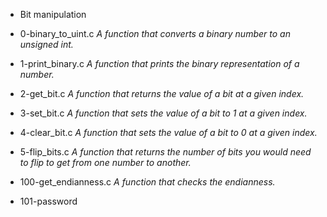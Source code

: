  - Bit manipulation

- 0-binary_to_uint.c *A function that converts a binary number to an unsigned int.*

- 1-print_binary.c *A function that prints the binary representation of a number.*

- 2-get_bit.c *A function that returns the value of a bit at a given index.*

- 3-set_bit.c *A function that sets the value of a bit to 1 at a given index.*

- 4-clear_bit.c *A function that sets the value of a bit to 0 at a given index.*

- 5-flip_bits.c *A function that returns the number of bits you would need to flip to get from one number to another.*

- 100-get_endianness.c *A function that checks the endianness.*

- 101-password
